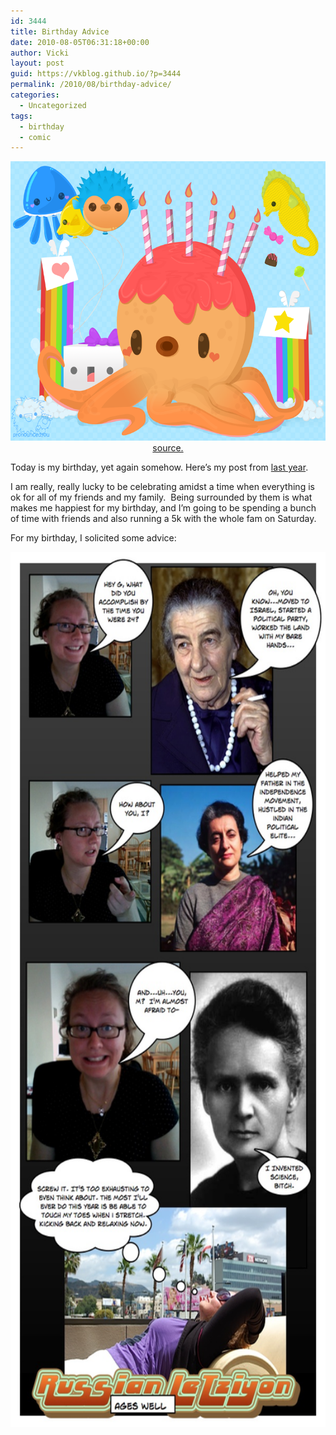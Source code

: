 ```yaml
---
id: 3444
title: Birthday Advice
date: 2010-08-05T06:31:18+00:00
author: Vicki
layout: post
guid: https://vkblog.github.io/?p=3444
permalink: /2010/08/birthday-advice/
categories:
  - Uncategorized
tags:
  - birthday
  - comic
---
```

<p style="text-align: center;">
  <a href="https://raw.githubusercontent.com/vkblog/vkblog.github.io/master/public/img/2010/08/bd321e61a05b4d7baf6b53e4b709d08e.png"><img class="aligncenter size-full wp-image-3445" title="bd321e61a05b4d7baf6b53e4b709d08e" src="https://raw.githubusercontent.com/vkblog/vkblog.github.io/master/public/img/2010/08/bd321e61a05b4d7baf6b53e4b709d08e.png" alt="" width="578" height="447" /></a><a href="http://browse.deviantart.com/?qh=&section=&q=birthday#/d1utbxd">source. </a>
</p>

Today is my birthday, yet again somehow. Here&#8217;s my post from [last year](https://vkblog.github.io/2009/08/05/the-victorian-error-birthday/).

I am really, really lucky to be celebrating amidst a time when everything is ok for all of my friends and my family.  Being surrounded by them is what makes me happiest for my birthday, and I&#8217;m going to be spending a bunch of time with friends and also running a 5k with the whole fam on Saturday.

For my birthday, I solicited some advice:

[<img class="aligncenter size-full wp-image-3446" title="Page_2" src="https://raw.githubusercontent.com/vkblog/vkblog.github.io/master/public/img/2010/08/Page_2.jpg" alt="" width="600" height="1400" />](https://raw.githubusercontent.com/vkblog/vkblog.github.io/master/public/img/2010/08/Page_2.jpg)
